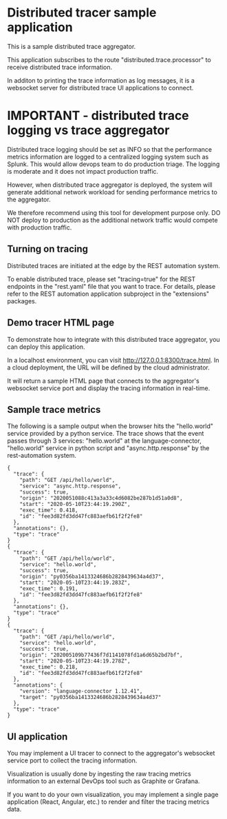 # Distributed tracer sample application

This is a sample distributed trace aggregator.

This application subscribes to the route "distributed.trace.processor" to receive distributed trace information.

In additon to printing the trace information as log messages, it is a websocket server for distributed trace
UI applications to connect.

# IMPORTANT - distributed trace logging vs trace aggregator

Distributed trace logging should be set as INFO so that the performance metrics information are logged to a centralized
logging system such as Splunk. This would allow devops team to do production triage. The logging is moderate and it
does not impact production traffic.

However, when distributed trace aggregator is deployed, the system will generate additional network workload for
sending performance metrics to the aggregator.

We therefore recommend using this tool for development purpose only. DO NOT deploy to production as the additional
network traffic would compete with production traffic.

## Turning on tracing

Distributed traces are initiated at the edge by the REST automation system.

To enable distributed trace, please set "tracing=true" for the REST endpoints in the "rest.yaml" file that
you want to trace. For details, please refer to the REST automation application subproject in the "extensions" packages.

## Demo tracer HTML page

To demonstrate how to integrate with this distributed trace aggregator, you can deploy this application.

In a localhost environment, you can visit http://127.0.0.1:8300/trace.html.
In a cloud deployment, the URL will be defined by the cloud administrator.

It will return a sample HTML page that connects to the aggregator's websocket service port and
display the tracing information in real-time.

## Sample trace metrics

The following is a sample output when the browser hits the "hello.world" service provided by a python service.
The trace shows that the event passes through 3 services: "hello.world" at the language-connector,
"hello.world" service in python script and "async.http.response" by the rest-automation system.

```
{
  "trace": {
    "path": "GET /api/hello/world",
    "service": "async.http.response",
    "success": true,
    "origin": "2020051088c413a3a33c4d6082be287b1d51a0d8",
    "start": "2020-05-10T23:44:19.290Z",
    "exec_time": 0.418,
    "id": "fee3d82fd3dd47fc883aefb61f2f2fe8"
  },
  "annotations": {},
  "type": "trace"
}
{
  "trace": {
    "path": "GET /api/hello/world",
    "service": "hello.world",
    "success": true,
    "origin": "py0356ba1413324686b2828439634a4d37",
    "start": "2020-05-10T23:44:19.283Z",
    "exec_time": 0.191,
    "id": "fee3d82fd3dd47fc883aefb61f2f2fe8"
  },
  "annotations": {},
  "type": "trace"
}
{
  "trace": {
    "path": "GET /api/hello/world",
    "service": "hello.world",
    "success": true,
    "origin": "202005109b77436f7d1141078fd1a6d65b2bd7bf",
    "start": "2020-05-10T23:44:19.278Z",
    "exec_time": 0.218,
    "id": "fee3d82fd3dd47fc883aefb61f2f2fe8"
  },
  "annotations": {
    "version": "language-connector 1.12.41",
    "target": "py0356ba1413324686b2828439634a4d37"
  },
  "type": "trace"
}
```

## UI application

You may implement a UI tracer to connect to the aggregator's websocket service port to collect the tracing information.

Visualization is usually done by ingesting the raw tracing metrics information to an external DevOps tool
such as Graphite or Grafana.

If you want to do your own visualization, you may implement a single page application (React, Angular, etc.)
to render and filter the tracing metrics data.

